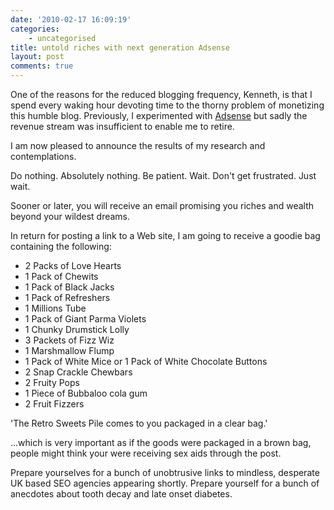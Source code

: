 ```yaml
---
date: '2010-02-17 16:09:19'
categories:
    - uncategorised
title: untold riches with next generation Adsense
layout: post
comments: true
---
```


One of the reasons for the reduced blogging frequency, Kenneth, is
that I spend every waking hour devoting time to the thorny problem of
monetizing this humble blog. Previously, I experimented with
[Adsense](http://nbrightside.com/blog/2008/01/19/adsense-milestone)
but sadly the revenue stream was insufficient to enable me to retire.

I am now pleased to announce the results of my research and
contemplations.

Do nothing. Absolutely nothing. Be patient. Wait. Don't get
frustrated.  Just wait.

Sooner or later, you will receive an email promising you riches and
wealth beyond your wildest dreams.

In return for posting a link to a Web site, I am going to receive a
goodie bag containing the following:

-   2 Packs of Love Hearts
-   1 Pack of Chewits
-   1 Pack of Black Jacks
-   1 Pack of Refreshers
-   1 Millions Tube
-   1 Pack of Giant Parma Violets
-   1 Chunky Drumstick Lolly
-   3 Packets of Fizz Wiz
-   1 Marshmallow Flump
-   1 Pack of White Mice or 1 Pack of White Chocolate Buttons
-   2 Snap Crackle Chewbars
-   2 Fruity Pops
-   1 Piece of Bubbaloo cola gum
-   2 Fruit Fizzers

'The Retro Sweets Pile comes to you packaged in a clear bag.'

...which is very important as if the goods were packaged in a brown
bag, people might think your were receiving sex aids through the post.

Prepare yourselves for a bunch of unobtrusive links to mindless,
desperate UK based SEO agencies appearing shortly. Prepare yourself
for a bunch of anecdotes about tooth decay and late onset diabetes.
